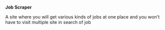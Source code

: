 **Job Scraper**

A site where you will get various kinds of jobs at one place and you won't have to visit multiple site in search of job